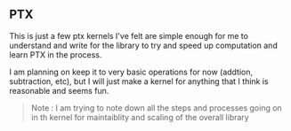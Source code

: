 ## PTX 

This is just a few ptx kernels I've felt are simple enough for me to understand and write for the library to try and speed up computation and learn PTX in the process.

I am planning on keep it to very basic operations for now (addtion, subtraction, etc), but I will just make a kernel for anything that I think is reasonable and seems fun. 

> Note : I am trying to note down all the steps and processes going on in th kernel for maintaiblity and scaling of the overall library

